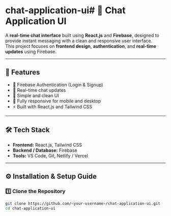 # chat-application-ui# 💬 Chat Application UI

A **real-time chat interface** built using **React.js** and **Firebase**, designed to provide instant messaging with a clean and responsive user interface.  
This project focuses on **frontend design**, **authentication**, and **real-time updates** using Firebase.

---

## 🚀 Features
- 🔐 Firebase Authentication (Login & Signup)
- 💬 Real-time chat updates
- 🧠 Simple and clean UI
- 📱 Fully responsive for mobile and desktop
- ⚡ Built with React.js and Tailwind CSS

---

## 🛠️ Tech Stack
- **Frontend:** React.js, Tailwind CSS  
- **Backend / Database:** Firebase  
- **Tools:** VS Code, Git, Netlify / Vercel  

---

## ⚙️ Installation & Setup Guide

### 1️⃣ Clone the Repository
```bash
git clone https://github.com/<your-username>/chat-application-ui.git
cd chat-application-ui
